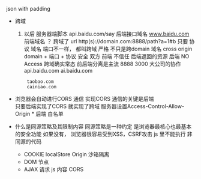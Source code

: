 json with padding

- 跨域
    1. 以后   服务器端脚本
    api.baidu.com/say   后端接口域名
    www.baidu.com     前端域名
    ？ 跨域了
    url  http(s)://domain.com:8888/path?a=1#b
    只要  协议  域名  端口不一样， 都叫跨域  严格
    不只是跨domain 域名   cross origin domain + 端口 + 协议
    安全
        双方
        前端 不信任 后端返回的资源
        后端  NO Access 
    跨域确实常态
        前后端分离是主流   8888   3000
        大公司的协作
            api.baidu.com
            ai.baidu.com

            taobao.com
            cainiao.com

- 浏览器会自动进行CORS 通信
    实现CORS  通信的关键是后端  
    只要后端实现了CORS  就实现了跨域
    服务器设置Access-Control-Allow-Origin   *   后端 
    白名单
    
- 什么是同源策略及其限制内容
    同源策略是一种约定  是浏览器最核心也最基本的安全功能
    如果没有，  浏览器很容易受到XSS，CSRF攻击
    js  里不能执行 非同源的代码

    - COOKIE  localStore   Origin  沙箱隔离
    - DOM 节点
    - AJAX 请求    js  内容   CORS
    


